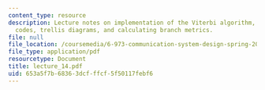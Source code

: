 ```yaml
---
content_type: resource
description: Lecture notes on implementation of the Viterbi algorithm, convolutional
  codes, trellis diagrams, and calculating branch metrics.
file: null
file_location: /coursemedia/6-973-communication-system-design-spring-2006/653a5f7b68363dcfffcf5f50117febf6_lecture_14.pdf
file_type: application/pdf
resourcetype: Document
title: lecture_14.pdf
uid: 653a5f7b-6836-3dcf-ffcf-5f50117febf6
---
```

